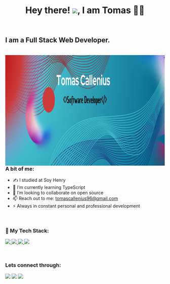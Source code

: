 <h1 align="center">Hey there! <img src="https://raw.githubusercontent.com/MartinHeinz/MartinHeinz/master/wave.gif" width="30px">, I am Tomas 👩‍💻</h1>
<br>

<h2>I am a Full Stack Web Developer.</h2>

<br>

<img align="right" src="./img/Tomas%20Callenius.png" width="1500" height="350" />

<br>

### A bit of me:

- ✍ I studied at Soy Henry
- 🌱 I’m currently learning TypeScript
- 👯 I’m looking to collaborate on open source
- 📫 Reach out to me: tomascallenius96@gmail.com
- ⚡ Always in constant personal and professional development

<br>

### 🚀 My Tech Stack:

<p align="left">
    <a href="https://www.w3.org/html/" target="_blank"> <img src="https://img.icons8.com/color/48/000000/html-5.png"/> </a>
    <a href="https://www.w3schools.com/css/" target="_blank"> <img src="https://img.icons8.com/color/48/000000/css3.png"/> </a>
    <a href="https://developer.mozilla.org/en-US/docs/Web/JavaScript" target="_blank"> <img src="https://img.icons8.com/color/48/000000/javascript.png"/> </a>
    <a style="padding-right:8px;" href="https://nodejs.org" target="_blank"> <img src="https://img.icons8.com/color/48/000000/nodejs.png"/> </a>
</p>

<br>

### Lets connect through:

<a href=""><img src="https://icons8.com/icon/43625/instagram"/></a>
<a href=""><img src="https://img.icons8.com/color/48/000000/twitter--v1.png"/></a>
<a href="https://www.linkedin.com/in/tomas-callenius-9a9149219/"><img src="https://img.icons8.com/color/48/000000/linkedin.png"/></a>
